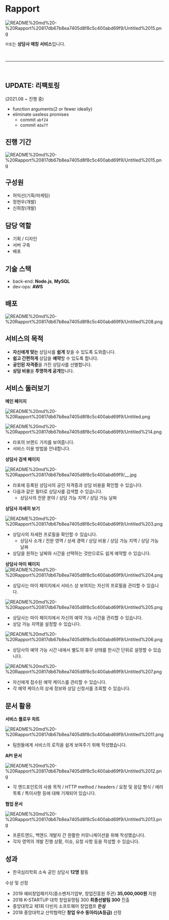# Rapport

![README%20md%20-%20Rapport%20817db67b8ea7405d8f8c5c400abd69f9/Untitled%2015.png](README%20md%20-%20Rapport%20817db67b8ea7405d8f8c5c400abd69f9/Untitled%2015.png)

`라포`는 **상담사 매칭 서비스**입니다.

<br>

---

<br>

## UPDATE: 리팩토링

(2021.08 ~ 진행 중)

- function arguments(2 or fewer ideally)
- eliminate useless promises
  - commit `abf24`
  - commit `4da7f`

## 진행 기간

![README%20md%20-%20Rapport%20817db67b8ea7405d8f8c5c400abd69f9/Untitled%2015.png](README%20md%20-%20Rapport%20817db67b8ea7405d8f8c5c400abd69f9/schedule.png)

## 구성원

- 허익선(기획/마케팅)
- 정현우(개발)
- 신희창(개발)

## 담당 역할

- 기획 / 디자인
- 서버 구축
- 배포

## 기술 스택

- back-end: **Node.js**, **MySQL**
- dev-ops: **AWS**

## 배포

![README%20md%20-%20Rapport%20817db67b8ea7405d8f8c5c400abd69f9/Untitled%208.png](README%20md%20-%20Rapport%20817db67b8ea7405d8f8c5c400abd69f9/Untitled%208.png)

## 서비스의 목적

- **자신에게 맞는** 상담사를 **쉽게** 찾을 수 있도록 도와줍니다.
- **쉽고 간편하게** 상담을 **예약**할 수 있도록 합니다.
- **공인된 자격증**을 가진 상담사를 선별합니다.
- **상담 비용**을 **투명하게 공개**합니다.

## 서비스 둘러보기

**메인 페이지**

![README%20md%20-%20Rapport%20817db67b8ea7405d8f8c5c400abd69f9/Untitled.png](README%20md%20-%20Rapport%20817db67b8ea7405d8f8c5c400abd69f9/Untitled.png)

![README%20md%20-%20Rapport%20817db67b8ea7405d8f8c5c400abd69f9/Untitled%214.png](README%20md%20-%20Rapport%20817db67b8ea7405d8f8c5c400abd69f9/Untitled%2014.png)

- 라포의 브랜드 가치를 보여줍니다.
- 서비스 이용 방법을 안내합니다.

**상담사 검색 페이지**

![README%20md%20-%20Rapport%20817db67b8ea7405d8f8c5c400abd69f9/__.jpg](README%20md%20-%20Rapport%20817db67b8ea7405d8f8c5c400abd69f9/__.jpg)

- 라포에 등록된 상담사의 공인 자격증과 상담 비용을 확인할 수 있습니다.
- 다음과 같은 필터로 상담사를 검색할 수 있습니다.
  - 상담사의 전문 분야 / 상담 가능 지역 / 상담 가능 날짜

**상담사 자세히 보기**

![README%20md%20-%20Rapport%20817db67b8ea7405d8f8c5c400abd69f9/Untitled%203.png](README%20md%20-%20Rapport%20817db67b8ea7405d8f8c5c400abd69f9/Untitled%203.png)

- 상담사의 자세한 프로필을 확인할 수 있습니다.
  - 상담사 소개 / 전문 영역 / 상세 경력 / 상담 비용 / 상담 가능 지역 / 상담 가능 날짜
- 상담을 원하는 날짜와 시간을 선택하는 것만으로도 쉽게 예약할 수 있습니다.

**상담사 마이 페이지**
![README%20md%20-%20Rapport%20817db67b8ea7405d8f8c5c400abd69f9/Untitled%204.png](README%20md%20-%20Rapport%20817db67b8ea7405d8f8c5c400abd69f9/Untitled%204.png)

- 상담사는 마이 페이지에서 서비스 상 보여지는 자신의 프로필을 관리할 수 있습니다.

![README%20md%20-%20Rapport%20817db67b8ea7405d8f8c5c400abd69f9/Untitled%205.png](README%20md%20-%20Rapport%20817db67b8ea7405d8f8c5c400abd69f9/Untitled%205.png)

- 상담사는 마이 페이지에서 자신의 예약 가능 시간을 관리할 수 있습니다.
- 상담 가능 지역을 설정할 수 있습니다.

![README%20md%20-%20Rapport%20817db67b8ea7405d8f8c5c400abd69f9/Untitled%206.png](README%20md%20-%20Rapport%20817db67b8ea7405d8f8c5c400abd69f9/Untitled%206.png)

- 상담사의 예약 가능 시간 내에서 별도의 휴무 상태를 한시간 단위로 설정할 수 있습니다.

![README%20md%20-%20Rapport%20817db67b8ea7405d8f8c5c400abd69f9/Untitled%207.png](README%20md%20-%20Rapport%20817db67b8ea7405d8f8c5c400abd69f9/Untitled%207.png)

- 자신에게 접수된 예약 케이스를 관리할 수 있습니다.
- 각 예약 케이스의 상세 정보와 상담 신청서를 조회할 수 있습니다.

## 문서 활용

**서비스 플로우 차트**

![README%20md%20-%20Rapport%20817db67b8ea7405d8f8c5c400abd69f9/Untitled%2011.png](README%20md%20-%20Rapport%20817db67b8ea7405d8f8c5c400abd69f9/Untitled%2011.png)

- 팀원들에게 서비스의 로직을 쉽게 보여주기 위해 작성했습니다.

**API 문서**

![README%20md%20-%20Rapport%20817db67b8ea7405d8f8c5c400abd69f9/Untitled%2012.png](README%20md%20-%20Rapport%20817db67b8ea7405d8f8c5c400abd69f9/Untitled%2012.png)

- 각 엔드포인트의 사용 목적 / HTTP method / headers / 요청 및 응답 형식 / 에러 목록 / 특이사항 등에 대해 기재되어 있습니다.

**협업 문서**

![README%20md%20-%20Rapport%20817db67b8ea7405d8f8c5c400abd69f9/Untitled%2013.png](README%20md%20-%20Rapport%20817db67b8ea7405d8f8c5c400abd69f9/Untitled%2013.png)

- 프론트엔드, 백엔드 개발자 간 원활한 커뮤니케이션을 위해 작성했습니다.
- 각자 영역의 개발 진행 상황, 이슈, 요청 사항 등을 작성할 수 있습니다.

## 성과

- 한국심리학회 소속 공인 상담사 **12명** 활동

수상 및 선정

- 2019 예비창업패키지(중소벤처기업부, 창업진흥원 주관) **35,000,000원** 지원
- 2018 K-STARTUP 대학 창업유망팀 300 **최종선발팀 300** 진출
- 중앙대학교 제1회 다빈치 소프트웨어 창업캠프 **은상**
- 2018 중앙대학교 산학협력단 **창업 우수 동아리(A등급)** 선정
